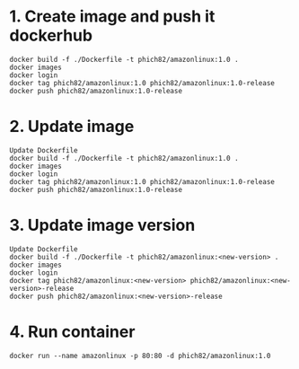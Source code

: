 # 1. Create image and push it dockerhub
    docker build -f ./Dockerfile -t phich82/amazonlinux:1.0 .
    docker images
    docker login
    docker tag phich82/amazonlinux:1.0 phich82/amazonlinux:1.0-release
    docker push phich82/amazonlinux:1.0-release

# 2. Update image
    Update Dockerfile
    docker build -f ./Dockerfile -t phich82/amazonlinux:1.0 .
    docker images
    docker login
    docker tag phich82/amazonlinux:1.0 phich82/amazonlinux:1.0-release
    docker push phich82/amazonlinux:1.0-release

# 3. Update image version
    Update Dockerfile
    docker build -f ./Dockerfile -t phich82/amazonlinux:<new-version> .
    docker images
    docker login
    docker tag phich82/amazonlinux:<new-version> phich82/amazonlinux:<new-version>-release
    docker push phich82/amazonlinux:<new-version>-release

# 4. Run container
    docker run --name amazonlinux -p 80:80 -d phich82/amazonlinux:1.0